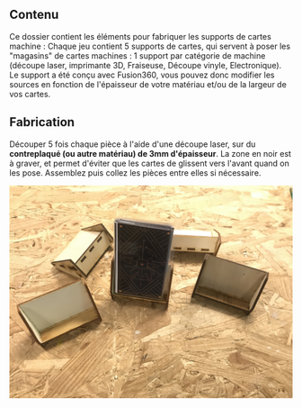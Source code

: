 ## Contenu

Ce dossier contient les éléments pour fabriquer les supports de cartes machine : Chaque jeu contient 5 supports de cartes, qui servent à poser les "magasins" de cartes machines : 1 support par catégorie de machine (découpe laser, imprimante 3D, Fraiseuse, Découpe vinyle, Electronique).
Le support a été conçu avec Fusion360, vous pouvez donc modifier les sources en fonction de l'épaisseur de votre matériau et/ou de la largeur de vos cartes.

## Fabrication

Découper 5 fois chaque pièce à l'aide d'une découpe laser, sur du **contreplaqué (ou autre matériau) de 3mm d'épaisseur**.
La zone en noir est à graver, et permet d'éviter que les cartes de glissent vers l'avant quand on les pose.
Assemblez puis collez les pièces entre elles si nécessaire.

![Supports Cartes Makers' Quest](7D837A11-A761-4154-A51B-59A7BF3B1901.jpeg)
